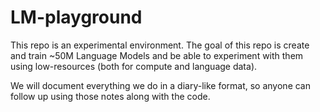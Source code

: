 # LM-playground

This repo is an experimental environment. The goal of this repo is create and train ~50M Language Models and be able to experiment with them using low-resources (both for compute and language data). 

We will document everything we do in a diary-like format, so anyone can follow up using those notes along with the code.